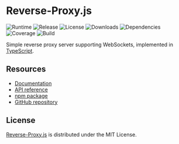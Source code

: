 # Reverse-Proxy.js
![Runtime](https://img.shields.io/badge/node-%3E%3D10.12-brightgreen.svg) ![Release](https://img.shields.io/npm/v/@cedx/reverse-proxy.svg) ![License](https://img.shields.io/npm/l/@cedx/reverse-proxy.svg) ![Downloads](https://img.shields.io/npm/dt/@cedx/reverse-proxy.svg) ![Dependencies](https://david-dm.org/cedx/reverse-proxy.js.svg) ![Coverage](https://coveralls.io/repos/github/cedx/reverse-proxy.js/badge.svg) ![Build](https://travis-ci.org/cedx/reverse-proxy.js.svg)

Simple reverse proxy server supporting WebSockets, implemented in [TypeScript](https://www.typescriptlang.org).

## Resources
- [Documentation](https://dev.belin.io/reverse-proxy.js)
- [API reference](https://dev.belin.io/reverse-proxy.js/api)
- [npm package](https://www.npmjs.com/package/@cedx/reverse-proxy)
- [GitHub repository](https://github.com/cedx/reverse-proxy.js)

## License
[Reverse-Proxy.js](https://dev.belin.io/reverse-proxy.js) is distributed under the MIT License.

